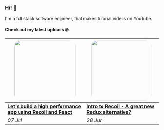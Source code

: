 ### Hi! 👋

I'm a full stack software engineer, that makes tutorial videos on YouTube.

#### Check out my latest uploads 🤓

| <a href="https://www.youtube.com/watch?v=9JVE8OGRSlA"><img src="https://img.youtube.com/vi/9JVE8OGRSlA/maxresdefault.jpg" width="200" style="border-radius:20px;" /></a> | <a href="https://www.youtube.com/watch?v=KBE7Ezn7h0A"><img src="https://img.youtube.com/vi/KBE7Ezn7h0A/maxresdefault.jpg" width="200" style="border-radius:20px;" /></a> |
| --- | --- |
| **[Let&#39;s build a high performance app using Recoil and React ](https://www.youtube.com/watch?v=9JVE8OGRSlA)** | **[Intro to Recoil - A great new Redux alternative? ](https://www.youtube.com/watch?v=KBE7Ezn7h0A)** |
| *07 Jul* | *28 Jun* |
